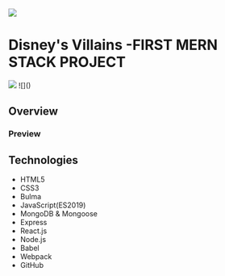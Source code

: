 # ![](https://ga-dash.s3.amazonaws.com/production/assets/logo-9f88ae6c9c3871690e33280fcf557f33.png)
# Disney's Villains -FIRST MERN STACK PROJECT

<img src="https://gph.is/g/apbL26v"/>
![]()

## Overview

### Preview



## Technologies
* HTML5
* CSS3
* Bulma
* JavaScript(ES2019)
* MongoDB & Mongoose
* Express
* React.js
* Node.js
* Babel
* Webpack
* GitHub
